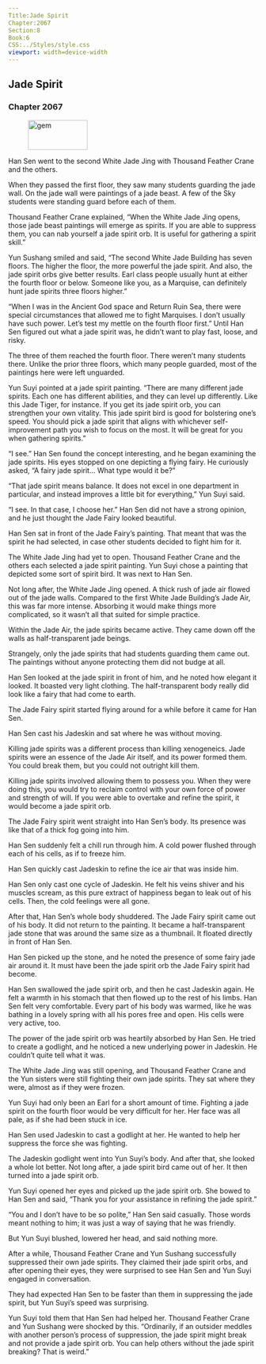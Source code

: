 ```yaml
---
Title:Jade Spirit 
Chapter:2067 
Section:8 
Book:6 
CSS:../Styles/style.css 
viewport: width=device-width
---
```

  
## Jade Spirit
### Chapter 2067
  
<figure>
	<img src="../Images/gem.gif" alt="gem" id="gem" width="120" height="60" />
</figure>
  

  
Han Sen went to the second White Jade Jing with Thousand Feather Crane and the others.

When they passed the first floor, they saw many students guarding the jade wall. On the jade wall were paintings of a jade beast. A few of the Sky students were standing guard before each of them.

Thousand Feather Crane explained, “When the White Jade Jing opens, those jade beast paintings will emerge as spirits. If you are able to suppress them, you can nab yourself a jade spirit orb. It is useful for gathering a spirit skill.”

Yun Sushang smiled and said, “The second White Jade Building has seven floors. The higher the floor, the more powerful the jade spirit. And also, the jade spirit orbs give better results. Earl class people usually hunt at either the fourth floor or below. Someone like you, as a Marquise, can definitely hunt jade spirits three floors higher.”

“When I was in the Ancient God space and Return Ruin Sea, there were special circumstances that allowed me to fight Marquises. I don’t usually have such power. Let’s test my mettle on the fourth floor first.” Until Han Sen figured out what a jade spirit was, he didn’t want to play fast, loose, and risky.

The three of them reached the fourth floor. There weren’t many students there. Unlike the prior three floors, which many people guarded, most of the paintings here were left unguarded.

Yun Suyi pointed at a jade spirit painting. “There are many different jade spirits. Each one has different abilities, and they can level up differently. Like this Jade Tiger, for instance. If you get its jade spirit orb, you can strengthen your own vitality. This jade spirit bird is good for bolstering one’s speed. You should pick a jade spirit that aligns with whichever self-improvement path you wish to focus on the most. It will be great for you when gathering spirits.”

“I see.” Han Sen found the concept interesting, and he began examining the jade spirits. His eyes stopped on one depicting a flying fairy. He curiously asked, “A fairy jade spirit… What type would it be?”

“That jade spirit means balance. It does not excel in one department in particular, and instead improves a little bit for everything,” Yun Suyi said.

“I see. In that case, I choose her.” Han Sen did not have a strong opinion, and he just thought the Jade Fairy looked beautiful.

Han Sen sat in front of the Jade Fairy’s painting. That meant that was the spirit he had selected, in case other students decided to fight him for it.

The White Jade Jing had yet to open. Thousand Feather Crane and the others each selected a jade spirit painting. Yun Suyi chose a painting that depicted some sort of spirit bird. It was next to Han Sen.

Not long after, the White Jade Jing opened. A thick rush of jade air flowed out of the jade walls. Compared to the first White Jade Building’s Jade Air, this was far more intense. Absorbing it would make things more complicated, so it wasn’t all that suited for simple practice.

Within the Jade Air, the jade spirits became active. They came down off the walls as half-transparent jade beings.

Strangely, only the jade spirits that had students guarding them came out. The paintings without anyone protecting them did not budge at all.

Han Sen looked at the jade spirit in front of him, and he noted how elegant it looked. It boasted very light clothing. The half-transparent body really did look like a fairy that had come to earth.

The Jade Fairy spirit started flying around for a while before it came for Han Sen.

Han Sen cast his Jadeskin and sat where he was without moving.

Killing jade spirits was a different process than killing xenogeneics. Jade spirits were an essence of the Jade Air itself, and its power formed them. You could break them, but you could not outright kill them.

Killing jade spirits involved allowing them to possess you. When they were doing this, you would try to reclaim control with your own force of power and strength of will. If you were able to overtake and refine the spirit, it would become a jade spirit orb.

The Jade Fairy spirit went straight into Han Sen’s body. Its presence was like that of a thick fog going into him.

Han Sen suddenly felt a chill run through him. A cold power flushed through each of his cells, as if to freeze him.

Han Sen quickly cast Jadeskin to refine the ice air that was inside him.

Han Sen only cast one cycle of Jadeskin. He felt his veins shiver and his muscles scream, as this pure extract of happiness began to leak out of his cells. Then, the cold feelings were all gone.

After that, Han Sen’s whole body shuddered. The Jade Fairy spirit came out of his body. It did not return to the painting. It became a half-transparent jade stone that was around the same size as a thumbnail. It floated directly in front of Han Sen.

Han Sen picked up the stone, and he noted the presence of some fairy jade air around it. It must have been the jade spirit orb the Jade Fairy spirit had become.

Han Sen swallowed the jade spirit orb, and then he cast Jadeskin again. He felt a warmth in his stomach that then flowed up to the rest of his limbs. Han Sen felt very comfortable. Every part of his body was warmed, like he was bathing in a lovely spring with all his pores free and open. His cells were very active, too.

The power of the jade spirit orb was heartily absorbed by Han Sen. He tried to create a godlight, and he noticed a new underlying power in Jadeskin. He couldn’t quite tell what it was.

The White Jade Jing was still opening, and Thousand Feather Crane and the Yun sisters were still fighting their own jade spirits. They sat where they were, almost as if they were frozen.

Yun Suyi had only been an Earl for a short amount of time. Fighting a jade spirit on the fourth floor would be very difficult for her. Her face was all pale, as if she had been stuck in ice.

Han Sen used Jadeskin to cast a godlight at her. He wanted to help her suppress the force she was fighting.

The Jadeskin godlight went into Yun Suyi’s body. And after that, she looked a whole lot better. Not long after, a jade spirit bird came out of her. It then turned into a jade spirit orb.

Yun Suyi opened her eyes and picked up the jade spirit orb. She bowed to Han Sen and said, “Thank you for your assistance in refining the jade spirit.”

“You and I don’t have to be so polite,” Han Sen said casually. Those words meant nothing to him; it was just a way of saying that he was friendly.

But Yun Suyi blushed, lowered her head, and said nothing more.

After a while, Thousand Feather Crane and Yun Sushang successfully suppressed their own jade spirits. They claimed their jade spirit orbs, and after opening their eyes, they were surprised to see Han Sen and Yun Suyi engaged in conversation.

They had expected Han Sen to be faster than them in suppressing the jade spirit, but Yun Suyi’s speed was surprising.

Yun Suyi told them that Han Sen had helped her. Thousand Feather Crane and Yun Sushang were shocked by this. “Ordinarily, if an outsider meddles with another person’s process of suppression, the jade spirit might break and not provide a jade spirit orb. You can help others without the jade spirit breaking? That is weird.”
